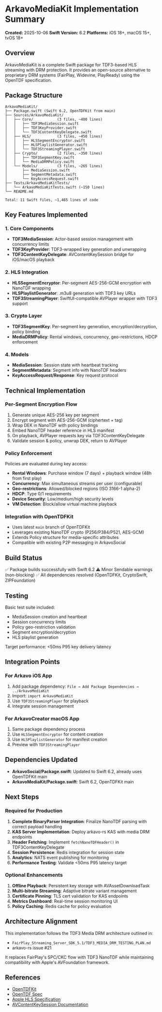 # ArkavoMediaKit Implementation Summary

**Created:** 2025-10-06
**Swift Version:** 6.2
**Platforms:** iOS 18+, macOS 15+, tvOS 18+

## Overview

ArkavoMediaKit is a complete Swift package for TDF3-based HLS streaming with DRM protection. It provides an open-source alternative to proprietary DRM systems (FairPlay, Widevine, PlayReady) using the OpenTDF specification.

## Package Structure

```
ArkavoMediaKit/
├── Package.swift (Swift 6.2, OpenTDFKit from main)
├── Sources/ArkavoMediaKit/
│   ├── Core/           (3 files, ~400 lines)
│   │   ├── TDF3MediaSession.swift
│   │   ├── TDF3KeyProvider.swift
│   │   └── TDF3ContentKeyDelegate.swift
│   ├── HLS/            (3 files, ~450 lines)
│   │   ├── HLSSegmentEncryptor.swift
│   │   ├── HLSPlaylistGenerator.swift
│   │   └── TDF3StreamingPlayer.swift
│   ├── Crypto/         (2 files, ~350 lines)
│   │   ├── TDF3SegmentKey.swift
│   │   └── MediaDRMPolicy.swift
│   └── Models/         (3 files, ~265 lines)
│       ├── MediaSession.swift
│       ├── SegmentMetadata.swift
│       └── KeyAccessRequest.swift
├── Tests/ArkavoMediaKitTests/
│   └── ArkavoMediaKitTests.swift (~150 lines)
└── README.md

Total: 11 Swift files, ~1,465 lines of code
```

## Key Features Implemented

### 1. Core Components

- **TDF3MediaSession**: Actor-based session management with concurrency limits
- **TDF3KeyProvider**: TDF3-wrapped key generation and unwrapping
- **TDF3ContentKeyDelegate**: AVContentKeySession bridge for iOS/macOS playback

### 2. HLS Integration

- **HLSSegmentEncryptor**: Per-segment AES-256-GCM encryption with NanoTDF wrapping
- **HLSPlaylistGenerator**: .m3u8 generation with TDF3 key URLs
- **TDF3StreamingPlayer**: SwiftUI-compatible AVPlayer wrapper with TDF3 support

### 3. Crypto Layer

- **TDF3SegmentKey**: Per-segment key generation, encryption/decryption, policy binding
- **MediaDRMPolicy**: Rental windows, concurrency, geo-restrictions, HDCP enforcement

### 4. Models

- **MediaSession**: Session state with heartbeat tracking
- **SegmentMetadata**: Segment info with NanoTDF headers
- **KeyAccessRequest/Response**: Key request protocol

## Technical Implementation

### Per-Segment Encryption Flow

1. Generate unique AES-256 key per segment
2. Encrypt segment with AES-256-GCM (ciphertext + tag)
3. Wrap DEK in NanoTDF with policy bindings
4. Embed NanoTDF header reference in HLS manifest
5. On playback, AVPlayer requests key via TDF3ContentKeyDelegate
6. Validate session & policy, unwrap DEK, return to AVPlayer

### Policy Enforcement

Policies are evaluated during key access:
- **Rental Windows**: Purchase window (7 days) + playback window (48h from first play)
- **Concurrency**: Max simultaneous streams per user (configurable)
- **Geo-restrictions**: Allowed/blocked regions (ISO 3166-1 alpha-2)
- **HDCP**: Type 0/1 requirements
- **Device Security**: Low/medium/high security levels
- **VM Detection**: Block/allow virtual machine playback

### Integration with OpenTDFKit

- Uses latest `main` branch of OpenTDFKit
- Leverages existing NanoTDF crypto (P256/P384/P521, AES-GCM)
- Extends Policy structure for media-specific attributes
- Compatible with existing P2P messaging in ArkavoSocial

## Build Status

✅ Package builds successfully with Swift 6.2
⚠️ Minor Sendable warnings (non-blocking)
✅ All dependencies resolved (OpenTDFKit, CryptoSwift, ZIPFoundation)

## Testing

Basic test suite included:
- MediaSession creation and heartbeat
- Session concurrency limits
- Policy geo-restriction validation
- Segment encryption/decryption
- HLS playlist generation

Target performance: <50ms P95 key delivery latency

## Integration Points

### For Arkavo iOS App
1. Add package dependency: `File → Add Package Dependencies → ../ArkavoMediaKit`
2. Import: `import ArkavoMediaKit`
3. Use `TDF3StreamingPlayer` for playback
4. Integrate session management

### For ArkavoCreator macOS App
1. Same package dependency process
2. Use `HLSSegmentEncryptor` for content creation
3. Use `HLSPlaylistGenerator` for manifest creation
4. Preview with `TDF3StreamingPlayer`

## Dependencies Updated

- **ArkavoSocial/Package.swift**: Updated to Swift 6.2, already uses OpenTDFKit main
- **ArkavoMediaKit/Package.swift**: Swift 6.2, OpenTDFKit main

## Next Steps

### Required for Production

1. **Complete BinaryParser Integration**: Finalize NanoTDF parsing with correct payload handling
2. **KAS Server Implementation**: Deploy arkavo-rs KAS with media DRM endpoints
3. **Header Fetching**: Implement `fetchNanoTDFHeader()` in TDF3ContentKeyDelegate
4. **Session Persistence**: Redis integration for session state
5. **Analytics**: NATS event publishing for monitoring
6. **Performance Testing**: Validate <50ms P95 latency target

### Optional Enhancements

1. **Offline Playback**: Persistent key storage with AVAssetDownloadTask
2. **Multi-bitrate Streaming**: Adaptive bitrate variant management
3. **Certificate Pinning**: TLS cert validation for KAS endpoints
4. **Metrics Dashboard**: Real-time session monitoring UI
5. **Policy Caching**: Redis cache for policy evaluation

## Architecture Alignment

This implementation follows the TDF3 Media DRM architecture outlined in:
- `FairPlay_Streaming_Server_SDK_5.1/TDF3_MEDIA_DRM_TESTING_PLAN.md`
- arkavo-rs issue #21

It replaces FairPlay's SPC/CKC flow with TDF3 NanoTDF while maintaining compatibility with Apple's AVFoundation framework.

## References

- [OpenTDFKit](https://github.com/arkavo-org/OpenTDFKit)
- [OpenTDF Spec](https://github.com/opentdf/spec)
- [Apple HLS Specification](https://developer.apple.com/streaming/)
- [AVContentKeySession Documentation](https://developer.apple.com/documentation/avfoundation/avcontentkeysession)
